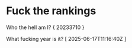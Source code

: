 # Fuck the rankings

Who the hell am I?
{ 20233710 }

What fucking year is it?
[ 2025-06-17T11:16:40Z ]

